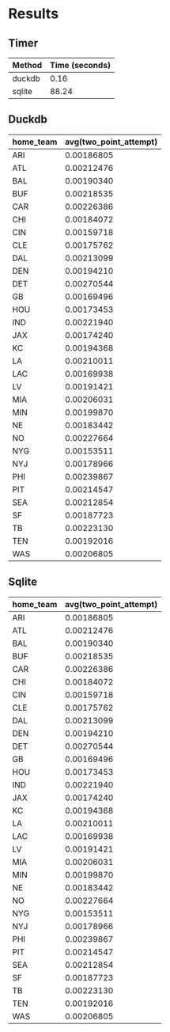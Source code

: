 # Results

## Timer
| Method | Time (seconds) |
| ------ | -------------- |
| duckdb | 0.16 |
| sqlite | 88.24 |

## Duckdb
| home_team | avg(two_point_attempt) |
| --------- | ---------------------- |
| ARI | 0.00186805 |
| ATL | 0.00212476 |
| BAL | 0.00190340 |
| BUF | 0.00218535 |
| CAR | 0.00226386 |
| CHI | 0.00184072 |
| CIN | 0.00159718 |
| CLE | 0.00175762 |
| DAL | 0.00213099 |
| DEN | 0.00194210 |
| DET | 0.00270544 |
| GB | 0.00169496 |
| HOU | 0.00173453 |
| IND | 0.00221940 |
| JAX | 0.00174240 |
| KC | 0.00194368 |
| LA | 0.00210011 |
| LAC | 0.00169938 |
| LV | 0.00191421 |
| MIA | 0.00206031 |
| MIN | 0.00199870 |
| NE | 0.00183442 |
| NO | 0.00227664 |
| NYG | 0.00153511 |
| NYJ | 0.00178966 |
| PHI | 0.00239867 |
| PIT | 0.00214547 |
| SEA | 0.00212854 |
| SF | 0.00187723 |
| TB | 0.00223130 |
| TEN | 0.00192016 |
| WAS | 0.00206805 |

## Sqlite
| home_team | avg(two_point_attempt) |
| --------- | ---------------------- |
| ARI | 0.00186805 |
| ATL | 0.00212476 |
| BAL | 0.00190340 |
| BUF | 0.00218535 |
| CAR | 0.00226386 |
| CHI | 0.00184072 |
| CIN | 0.00159718 |
| CLE | 0.00175762 |
| DAL | 0.00213099 |
| DEN | 0.00194210 |
| DET | 0.00270544 |
| GB | 0.00169496 |
| HOU | 0.00173453 |
| IND | 0.00221940 |
| JAX | 0.00174240 |
| KC | 0.00194368 |
| LA | 0.00210011 |
| LAC | 0.00169938 |
| LV | 0.00191421 |
| MIA | 0.00206031 |
| MIN | 0.00199870 |
| NE | 0.00183442 |
| NO | 0.00227664 |
| NYG | 0.00153511 |
| NYJ | 0.00178966 |
| PHI | 0.00239867 |
| PIT | 0.00214547 |
| SEA | 0.00212854 |
| SF | 0.00187723 |
| TB | 0.00223130 |
| TEN | 0.00192016 |
| WAS | 0.00206805 |
